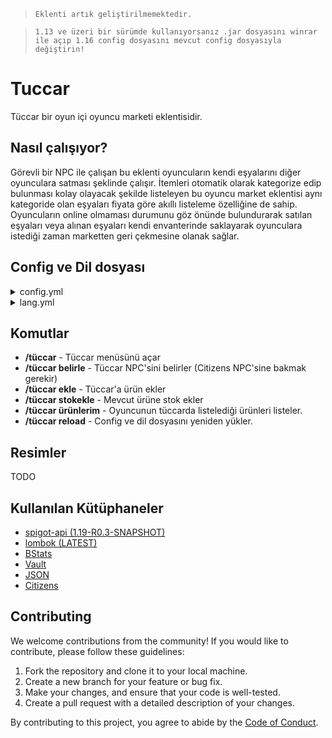 > `Eklenti artık geliştirilmemektedir.`

> `1.13 ve üzeri bir sürümde kullanıyorsanız .jar dosyasını winrar ile açıp 1.16 config dosyasını mevcut config dosyasıyla değiştirin!`

# Tuccar

Tüccar bir oyun içi oyuncu marketi eklentisidir. 

## Nasıl çalışıyor?

Görevli bir NPC ile çalışan bu eklenti oyuncuların kendi eşyalarını diğer oyunculara satması şeklinde çalışır. İtemleri otomatik olarak kategorize edip bulunması kolay olayacak şekilde listeleyen bu oyuncu market eklentisi aynı kategoride olan eşyaları fiyata göre akıllı listeleme özelliğine de sahip. Oyuncuların online olmaması durumunu göz önünde bulundurarak satılan eşyaları veya alınan eşyaları kendi envanterinde saklayarak oyunculara istediği zaman marketten geri çekmesine olanak sağlar.

## Config ve Dil dosyası
<details>
  <summary>config.yml</summary>
    Settings:
    # SHIFT + SOL tık ile alınacak adet sayısıdır.
    customBuyAmount: 32
    # Minimum listelenecek satış fiyatı
    minimumPrice: 1
    # Tüccar komut ile açılabilsin mi? /tüccar
    openTuccarViaCmd: false
    # Kategori seçme menüsünün büyüklüğünü belirler
    categorySize: 36
    # Orta tuş ile fiyat güncelleme ayarı.
    middleClickRePrice: true
    # Tüccarın kullanılabileceği dünyaları belirler.
    world:
        # Dünya beyaz listesi aktif edilsin mi?
        worldWhitelist: true
        # Dünya beyaz listesi aktifse hangi dünyalarda çalışsın.
        allowedWorlds:
        - world
    Tax:
    # Alınan vergi bir hesaba yatırılsın mı?
    depositAccount: false
    # Vergi bir hesaba yatırılıyorsa hangi hesap?
    account: Geyik
    # Vergi oranı % kaçtır? 0 yazarak devre dışı bırakabilirsiniz.
    taxRate: 0
    # Ana tüccar bloğudur. Blok ile başlayan kısım kategoridir.
    # Özel kategori oluşturmak için onun gibi yeni bir isim yazabilirsiniz.
    # Aşağıda belirli bilgiler mevcuttur:
    # KATEGORİLER #
    # displayName: Kategorinin görünen adıdır. (Zorunlu)
    # displayLore: Kategorinin görünen açıklamasıdır. (Zorunlu)
    # slot: Kategorinin olması gereken slotudur. (Zorunlu)
    # material: Kategorinin materyalidir. (Zorunlu)
    #
    # ÜRÜNLER #
    # displayName: Eşyanın tüccar guisi üzerinde gözükeceği isim (silinebilir)
    # displayLore: Eşyanın tüccar guisi üzerinde gözükecek açıklaması (silinebilir)
    # itemName: Eşyanın listelenebilmesi için gerekli olan ismidir. Örneğin: itemName: "&6Uçuş Kağıdı" (silinebilir)
    # damage: Eşyanın hasarıdır. 1.8 ve 1.12 arasında geçerlidir. (silinebilir.)
    # material: Eşyanın materyalidir. (Zorunlu)
    # enchantment: Eşyanın tüccara konması için gerekli enchantlardır. Örnek: (silinebilir)
    # enchantment:
    # - "DAMAGE_ALL:5"
    Tuccar:
    Blok:
        slot: 12
        displayName: '&6Bloklar'
        material: GRASS
        displayLore:
        - ''
        - ' &8▪ &7Bu kategoride, ihtiyacın'
        - ' &7olan &eblokları &7inceleyebilir'
        - ' &7ve satın alabilirsin.'
        - ''
        - ' &8▸ &aTıkla ve alışverişe başla!'
        items:
        1: #Birbirinden farklı sayısal değerler girmelisiniz!
            material: ICE
            displayName: '&eBuz'
        2:
            material: PACKED_ICE
            displayName: '&ePaketlenmiş Buz'
        3:
            material: MOSSY_COBBLESTONE
            displayName: '&eYosunlu Taş'
        4:
            material: BRICK
            displayName: '&eTuğla'
        5:
            material: BOOKSHELF
            displayName: '&eKitaplık'
        6:
            material: WOOD
            damage: 0
            displayName: '&eMeşe Tahtası'
        7:
            material: WOOD
            damage: 1
            displayName: '&eLadin Tahtası'
        8:
            material: WOOD
            damage: 2
            displayName: '&eHuş Tahtası'
        9:
            material: WOOD
            damage: 3
            displayName: '&eOrman Tahtası'
        10:
            material: WOOD
            damage: 4
            displayName: '&eAkasya Tahtası'
        11:
            material: WOOD
            damage: 5
            displayName: '&eKoyu Meşe Tahtası'
        12:
            material: LOG
            damage: 0
            displayName: '&eMeşe OdunU'
        13:
            material: LOG
            damage: 1
            displayName: '&eLadin Odunu'
        14:
            material: LOG
            damage: 2
            displayName: '&eHuş Odunu'
        15:
            material: LOG
            damage: 3
            displayName: '&eOrman Odunu'
        16:
            material: LOG_2
            damage: 0
            displayName: '&eAkasya Odunu'
        17:
            material: LOG_2
            damage: 1
            displayName: '&eKoyu Meşe Odunu'
        18:
            material: SPONGE
            displayName: '&eSünger'
        19:
            material: PRISMARINE
            damage: 0
            displayName: '&ePrizmarin'
        20:
            material: PRISMARINE
            damage: 1
            displayName: '&ePrizmarin Tuğlası'
        21:
            material: PRISMARINE
            damage: 2
            displayName: '&eKoyu Prizmarin'
        22:
            material: COAL_BLOCK
            displayName: '&eKömür Bloğu'
        23:
            material: OBSIDIAN
            displayName: '&eObsidyen'
        23:
            material: PUMPKIN
            displayName: '&eBalkabagi'
        24:
            material: LAPIS_BLOCK
            displayName: '&eLapis Blok'
        25:
            material: SEA_LANTERN
            displayName: '&eDeniz Feneri'
        26:
            material: GLOWSTONE
            displayName: '&eIşıktaşı'
        27:
            material: SOUL_SAND
            displayName: '&eRuh Kumu'
        28:
            material: SNOW_BLOCK
            displayName: '&eKar'
        29:
            material: QUARTZ_BLOCK
            damage: 0
            displayName: '&eKuvars Bloğu'
        29:
            material: QUARTZ_BLOCK
            damage: 1
            displayName: '&eKeskin Kuvars Bloğu'
        30:
            material: QUARTZ_BLOCK
            damage: 2
            displayName: '&eKuvars Sütun Bloğu'
        31:
            material: NETHER_BRICK
            displayName: '&eNether Tuğlası'
        32:
            material: NETHERRACK
            displayName: '&eNetherrack'
        33:
            material: SMOOTH_BRICK
            displayName: '&eTaş Tuğla'
        34:
            material: MYCEL
            displayName: '&eMiselyum'
        35:
            material: DIRT
            displayName: '&eToprak'
        36:
            material: COBBLESTONE
            displayName: '&eKırıktaş'
        37:
            material: SAND
            displayName: '&eKum'
        38:
            material: SANDSTONE
            displayName: '&eKumtaşı'
        39:
            material: ENDER_STONE
            displayName: '&eEnd Taşı'
        40:
            material: CLAY
            displayName: '&eKil'
        41:
            material: HARD_CLAY
            displayName: '&eSertleştirilmiş Kil'
        42:
            material: STAINED_CLAY
            damage: 0
            displayName: '&eBeyaz Kil'
        43:
            material: STAINED_CLAY
            damage: 1
            displayName: '&eTuruncu Kil'
        44:
            material: STAINED_CLAY
            damage: 2
            displayName: '&eEflatun Kil'
        45:
            material: STAINED_CLAY
            damage: 3
            displayName: '&eAçık Mavi Kil'
        46:
            material: STAINED_CLAY
            damage: 4
            displayName: '&eSarı Kil'
        47:
            material: STAINED_CLAY
            damage: 5
            displayName: '&eAçık Yeşil Kil'
        48:
            material: STAINED_CLAY
            damage: 6
            displayName: '&ePembe Kil'
        49:
            material: STAINED_CLAY
            damage: 7
            displayName: '&eGri Kil'
        50:
            material: STAINED_CLAY
            damage: 8
            displayName: '&eAçık Gri Kil'
        51:
            material: STAINED_CLAY
            damage: 9
            displayName: '&eCamgöbeği Kil'
        52:
            material: STAINED_CLAY
            damage: 10
            displayName: '&eMor Kil'
        53:
            material: STAINED_CLAY
            damage: 11
            displayName: '&eMavi Kil'
        54:
            material: STAINED_CLAY
            damage: 12
            displayName: '&eKahverengi Kil'
        55:
            material: STAINED_CLAY
            damage: 13
            displayName: '&eYeşil Kil'
        56:
            material: STAINED_CLAY
            damage: 14
            displayName: '&eKırmızı Kil'
        57:
            material: STAINED_CLAY
            damage: 15
            displayName: '&eSiyah Kil'
        58:
            material: WOOL
            damage: 0
            displayName: '&eBeyaz Yün'
        59:
            material: WOOL
            damage: 1
            displayName: '&eTuruncu Yün'
        60:
            material: WOOL
            damage: 2
            displayName: '&eEflatun Yün'
        61:
            material: WOOL
            damage: 3
            displayName: '&eAçık Mavi Yün'
        62:
            material: WOOL
            damage: 4
            displayName: '&eSarı Yün'
        63:
            material: WOOL
            damage: 5
            displayName: '&eAçık Yeşil Yün'
        64:
            material: WOOL
            damage: 6
            displayName: '&ePembe Yün'
        65:
            material: WOOL
            damage: 7
            displayName: '&eGri Yün'
        66:
            material: WOOL
            damage: 8
            displayName: '&eAçık Gri Yün'
        67:
            material: WOOL
            damage: 9
            displayName: '&eCamgöbeği Yün'
        68:
            material: WOOL
            damage: 10
            displayName: '&eMor Yün'
        69:
            material: WOOL
            damage: 11
            displayName: '&eMavi Yün'
        70:
            material: WOOL
            damage: 12
            displayName: '&eKahverengi Yün'
        71:
            material: WOOL
            damage: 13
            displayName: '&eYeşil Yün'
        72:
            material: WOOL
            damage: 14
            displayName: '&eKırmızı Yün'
        73:
            material: WOOL
            damage: 15
            displayName: '&eSiyah Yün'
        75:
            material: GLASS
            displayName: '&eCam'
        76:
            material: STAINED_GLASS
            damage: 0
            displayName: '&eBeyaz Cam'
        77:
            material: STAINED_GLASS
            damage: 1
            displayName: '&eTuruncu Cam'
        78:
            material: STAINED_GLASS
            damage: 2
            displayName: '&eEflatun Cam'
        79:
            material: STAINED_GLASS
            damage: 3
            displayName: '&eAçık Mavi Cam'
        80:
            material: STAINED_GLASS
            damage: 4
            displayName: '&eSarı Cam'
        81:
            material: STAINED_GLASS
            damage: 5
            displayName: '&eAçık Yeşil Cam'
        82:
            material: STAINED_GLASS
            damage: 6
            displayName: '&ePembe Cam'
        83:
            material: STAINED_GLASS
            damage: 7
            displayName: '&eGri Cam'
        84:
            material: STAINED_GLASS
            damage: 8
            displayName: '&eAçık Gri Cam'
        85:
            material: STAINED_GLASS
            damage: 9
            displayName: '&eCamgöbeği Cam'
        86:
            material: STAINED_GLASS
            damage: 10
            displayName: '&eMor Cam'
        87:
            material: STAINED_GLASS
            damage: 11
            displayName: '&eMavi Cam'
        88:
            material: STAINED_GLASS
            damage: 12
            displayName: '&eKahverengi Cam'
        89:
            material: STAINED_GLASS
            damage: 13
            displayName: '&eYeşil Cam'
        90:
            material: STAINED_GLASS
            damage: 14
            displayName: '&eKırmızı Cam'
        91:
            material: STAINED_GLASS
            damage: 15
            displayName: '&eSiyah Cam'
    Dekor:
        slot: 13
        displayName: '&6Dekorasyon'
        material: BANNER
        displayLore:
        - ''
        - ' &8▪ &7Bu kategoride, ihtiyacın'
        - ' &7olan &edekorasyon ürünlerini'
        - ' &7inceleyebilir ve satın'
        - ' &7alabilirsin.'
        - ''
        - ' &8▸ &aTıkla ve alışverişe başla!'
        items:
        92:
            material: FENCE
            displayName: '&eMeşe Çiti'
        93:
            material: SPRUCE_FENCE
            displayName: '&eLadin Çiti'
        94:
            material: BIRCH_FENCE
            displayName: '&eHuş Çiti'
        95:
            material: JUNGLE_FENCE
            displayName: '&eOrman Çiti'
        96:
            material: ACACIA_FENCE
            displayName: '&eAkasya Çiti'
        97:
            material: DARK_OAK_FENCE
            displayName: '&eKoyu Meşe Çiti'
        98:
            material: COBBLE_WALL
            damage: 0
            displayName: '&eKırıktaş Duvar'
        99:
            material: COBBLE_WALL
            damage: 1
            displayName: '&eYosunlu Kırıktaş Duvar'
        100:
            material: IRON_FENCE
            displayName: '&eDemir Parmaklık'
        101:
            material: FENCE_GATE
            displayName: '&eMeşe Çit Kapısı'
        102:
            material: SPRUCE_FENCE_GATE
            displayName: '&eLadin Çit Kapısı'
        103:
            material: BIRCH_FENCE_GATE
            displayName: '&eHuş Çit Kapısı'
        104:
            material: JUNGLE_FENCE_GATE
            displayName: '&eOrman Çit Kapısı'
        105:
            material: ACACIA_FENCE_GATE
            displayName: '&eAkasya Çit Kapısı'
        106:
            material: DARK_OAK_FENCE_GATE
            displayName: '&eKoyu Meşe Çit Kapısı'
        107:
            material: FLOWER_POT_ITEM
            displayName: '&eSaksi'
        108:
            material: ARMOR_STAND
            displayName: '&eZırh Askısı'
        109:
            material: PAINTING
            displayName: '&eTablo'
        110:
            material: BANNER
            damage: 0
            displayName: '&eBeyaz Flama'
        111:
            material: BANNER
            damage: 1
            displayName: '&eTuruncu Flama'
        112:
            material: BANNER
            damage: 2
            displayName: '&eEflatun Flama'
        113:
            material: BANNER
            damage: 3
            displayName: '&eAçık Mavi Flama'
        114:
            material: BANNER
            damage: 4
            displayName: '&eSarı Flama'
        115:
            material: BANNER
            damage: 5
            displayName: '&eAçık Yeşil Flama'
        116:
            material: BANNER
            damage: 6
            displayName: '&ePembe Flama'
        117:
            material: BANNER
            damage: 7
            displayName: '&eGri Flama'
        118:
            material: BANNER
            damage: 8
            displayName: '&eAçık Gri Flama'
        119:
            material: BANNER
            damage: 9
            displayName: '&eCamgöbeği Flama'
        120:
            material: BANNER
            damage: 10
            displayName: '&eMor Flama'
        121:
            material: BANNER
            damage: 11
            displayName: '&eMavi Flama'
        122:
            material: BANNER
            damage: 12
            displayName: '&eKahverengi Flama'
        123:
            material: BANNER
            damage: 13
            displayName: '&eYeşil Flama'
        124:
            material: BANNER
            damage: 14
            displayName: '&eKırmızı Flama'
        125:
            material: BANNER
            damage: 15
            displayName: '&eSiyah Flama'
        126:
            material: THIN_GLASS
            displayName: '&eInce Cam'
        127:
            material: STAINED_GLASS_PANE
            damage: 0
            displayName: '&eBeyaz Ince Cam'
        128:
            material: STAINED_GLASS_PANE
            damage: 1
            displayName: '&eTuruncu Ince Cam'
        129:
            material: STAINED_GLASS_PANE
            damage: 2
            displayName: '&eEflatun Ince Cam'
        130:
            material: STAINED_GLASS_PANE
            damage: 3
            displayName: '&eAçık Mavi Ince Cam'
        131:
            material: STAINED_GLASS_PANE
            damage: 4
            displayName: '&eSarı Ince Cam'
        132:
            material: STAINED_GLASS_PANE
            damage: 5
            displayName: '&eAçık Yeşil Ince Cam'
        133:
            material: STAINED_GLASS_PANE
            damage: 6
            displayName: '&ePembe Ince Cam'
        134:
            material: STAINED_GLASS_PANE
            damage: 7
            displayName: '&eGri Ince Cam'
        135:
            material: STAINED_GLASS_PANE
            damage: 8
            displayName: '&eAçık Gri Ince Cam'
        136:
            material: STAINED_GLASS_PANE
            damage: 9
            displayName: '&eCamgöbeği Ince Cam'
        137:
            material: STAINED_GLASS_PANE
            damage: 10
            displayName: '&eMor Ince Cam'
        138:
            material: STAINED_GLASS_PANE
            damage: 11
            displayName: '&eMavi Ince Cam'
        139:
            material: STAINED_GLASS_PANE
            damage: 12
            displayName: '&eKahverengi Ince Cam'
        140:
            material: STAINED_GLASS_PANE
            damage: 13
            displayName: '&eYeşil Ince Cam'
        141:
            material: STAINED_GLASS_PANE
            damage: 14
            displayName: '&eKırmızı Ince Cam'
        142:
            material: STAINED_GLASS_PANE
            damage: 15
            displayName: '&eSiyah Ince Cam'
        143:
            material: CARPET
            damage: 0
            displayName: '&eBeyaz Halı'
        144:
            material: CARPET
            damage: 1
            displayName: '&eTuruncu Halı'
        145:
            material: CARPET
            damage: 2
            displayName: '&eEflatun Halı'
        146:
            material: CARPET
            damage: 3
            displayName: '&eAçık Mavi Halı'
        147:
            material: CARPET
            damage: 4
            displayName: '&eSarı Halı'
        148:
            material: CARPET
            damage: 5
            displayName: '&eAçık Yeşil Halı'
        149:
            material: CARPET
            damage: 6
            displayName: '&ePembe Halı'
        150:
            material: CARPET
            damage: 7
            displayName: '&eGri Halı'
        151:
            material: CARPET
            damage: 8
            displayName: '&eAçık Gri Halı'
        152:
            material: CARPET
            damage: 9
            displayName: '&eCamgöbeği Halı'
        153:
            material: CARPET
            damage: 10
            displayName: '&eMor Halı'
        154:
            material: CARPET
            damage: 11
            displayName: '&eMavi Halı'
        155:
            material: CARPET
            damage: 12
            displayName: '&eKahverengi Halı'
        156:
            material: CARPET
            damage: 13
            displayName: '&eYeşil Halı'
        157:
            material: CARPET
            damage: 14
            displayName: '&eKırmızı Halı'
        158:
            material: CARPET
            damage: 15
            displayName: '&eSiyah Halı'
    KızılT:
        slot: 14
        displayName: '&6Kızıltaş ve Ulaşım'
        material: REDSTONE
        displayLore:
        - ''
        - ' &8▪ &7Bu kategoride, ihtiyacın'
        - ' &7olan &ekızıltaş ürünlerini'
        - ' &7inceleyebilir ve satın'
        - ' &7alabilirsin.'
        - ''
        - ' &8▸ &aTıkla ve alışverişe başla!'
        items:
        159:
            material: NOTE_BLOCK
            displayName: '&eNota Bloğu'
        160:
            material: PISTON_BASE
            displayName: '&ePiston'
        161:
            material: REDSTONE_LAMP_OFF
            displayName: '&eKızıltaş Lambası'
        162:
            material: DAYLIGHT_DETECTOR
            displayName: '&eGüneş Sensörü'
        163:
            material: REDSTONE
            displayName: '&eKızıltaş'
        164:
            material: REDSTONE_BLOCK
            displayName: '&eKızıltaş Bloğu'
        165:
            material: HOPPER
            displayName: '&eHuni'
        166:
            material: DIODE
            displayName: '&eKızıltaş Yineleyici'
        167:
            material: REDSTONE_COMPARATOR
            displayName: '&eKızıltaş Karşılaştırıcı'
        168:
            material: WOOD_DOOR
            displayName: '&eMeşe Kapı'
        169:
            material: IRON_DOOR
            displayName: '&eDemir Kapı'
        170:
            material: SPRUCE_DOOR_ITEM
            displayName: '&eLadin Kapı'
        171:
            material: BIRCH_DOOR_ITEM
            displayName: '&eHuş Kapı'
        172:
            material: JUNGLE_DOOR_ITEM
            displayName: '&eOrman Kapı'
        173:
            material: ACACIA_DOOR_ITEM
            displayName: '&eAkasya Kapı'
        174:
            material: DARK_OAK_DOOR_ITEM
            displayName: '&eKoyu Meşe Kapı'
        175:
            material: POWERED_RAIL
            displayName: '&eGüçlendirilmiş Ray'
        176:
            material: DETECTOR_RAIL
            displayName: '&eDedektör Ray'
        177:
            material: ACTIVATOR_RAIL
            displayName: '&eAktivatör Ray'
        178:
            material: RAILS
            displayName: '&eRay'
        179:
            material: MINECART
            displayName: '&eMinecart'
        180:
            material: STORAGE_MINECART
            displayName: '&eSandıklı Vagon'
        181:
            material: HOPPER_MINECART
            displayName: '&eHunili Vagon'
        182:
            material: POWERED_MINECART
            displayName: '&eFırınlı Vagon'
        183:
            material: DISPENSER
            displayName: '&eFırlatıcı'
        184:
            material: DROPPER
            displayName: '&eBırakıcı'
        185:
            material: SADDLE
            displayName: '&eEyer'
        186:
            material: BOAT
            displayName: '&eTekne'
        187:
            material: CARROT_STICK
            displayName: '&eHavuçlu Olta'
    Iksir:
        slot: 15
        displayName: '&6Iksir'
        material: BREWING_STAND_ITEM
        displayLore:
        - ''
        - ' &8▪ &7Bu kategoride, ihtiyacın'
        - ' &7olan &eiksirleri &7inceleyebilir'
        - ' &7ve satın alabilirsin.'
        - ''
        - ' &8▸ &aTıkla ve alışverişe başla!'
        items:
        188:
            material: POTION
            damage: 0
            displayName: '&eSu Şişesi'
        189:
            material: GLASS_BOTTLE
            displayName: '&eCam Şişe'
        190:
            material: GHAST_TEAR
            displayName: '&eGhast Gözyaşı'
        191:
            material: FERMENTED_SPIDER_EYE
            displayName: '&eMayalı Örümcek Gözü'
        192:
            material: BLAZE_POWDER
            displayName: '&eBlaze Tozu'
        193:
            material: MAGMA_CREAM
            displayName: '&eMagma Kremi'
        194:
            material: SPECKLED_MELON
            displayName: '&eParlayan Karpuz'
        195:
            material: GOLDEN_CARROT
            displayName: '&eAltın Havuç'
        196:
            material: RABBIT_FOOT
            displayName: '&eTavşan Ayağı'
        197:
            material: SULPHUR
            displayName: '&eBarut'
        198:
            material: GLOWSTONE_DUST
            displayName: '&eIşıktaşı Tozu'
        199:
            material: SUGAR
            displayName: '&eŞeker'
        200:
            material: BLAZE_ROD
            displayName: '&eBlaze Çubuğu'
        201:
            material: NETHER_STALK
            displayName: '&eNetherwart'
        202:
            material: BREWING_STAND_ITEM
            displayName: '&eSimya Standı'
        203:
            material: CAULDRON_ITEM
            displayName: '&eKazan'
        204:
            material: POTION
            damage: 8193
            displayName: '&eRejenerasyon Iksiri'
        205:
            material: POTION
            damage: 8225
            displayName: '&eRejenerasyon Iksiri'
        206:
            material: POTION
            damage: 8257
            displayName: '&eRejenerasyon Iksiri'
        207:
            material: POTION
            damage: 8194
            displayName: '&eÇeviklik Iksiri'
        208:
            material: POTION
            damage: 8226
            displayName: '&eÇeviklik Iksiri'
        209:
            material: POTION
            damage: 8258
            displayName: '&eÇeviklik Iksiri'
        210:
            material: POTION
            damage: 8227
            displayName: '&eAteş Direnci Iksiri'
        211:
            material: POTION
            damage: 8259
            displayName: '&eAteş Direnci Iksiri'
        212:
            material: POTION
            damage: 8196
            displayName: '&eZehir Iksiri'
        213:
            material: POTION
            damage: 8228
            displayName: '&eZehir Iksiri'
        214:
            material: POTION
            damage: 8260
            displayName: '&eZehir Iksiri'
        215:
            material: POTION
            damage: 8261
            displayName: '&eIyileştirme Iksiri'
        216:
            material: POTION
            damage: 8229
            displayName: '&eIyileştirme Iksiri'
        217:
            material: POTION
            damage: 8230
            displayName: '&eGece Görüşü Iksiri'
        218:
            material: POTION
            damage: 8262
            displayName: '&eGece Görüşü Iksiri'
        219:
            material: POTION
            damage: 8232
            displayName: '&eZayıflık Iksiri'
        220:
            material: POTION
            damage: 8264
            displayName: '&eZayıflık Iksiri'
        221:
            material: POTION
            damage: 8201
            displayName: '&eGüç Iksiri'
        222:
            material: POTION
            damage: 8233
            displayName: '&eGüç Iksiri'
        223:
            material: POTION
            damage: 8265
            displayName: '&eGüç Iksiri'
        224:
            material: POTION
            damage: 8234
            displayName: '&eYavaşlatma Iksiri'
        225:
            material: POTION
            damage: 8266
            displayName: '&eYavaşlatma Iksiri'
        226:
            material: POTION
            damage: 8203
            displayName: '&eSıçrama Iksiri'
        227:
            material: POTION
            damage: 8235
            displayName: '&eSıçrama Iksiri'
        228:
            material: POTION
            damage: 8267
            displayName: '&eSıçrama Iksiri'
        229:
            material: POTION
            damage: 8237
            displayName: '&eSualtı Iksiri'
        230:
            material: POTION
            damage: 8269
            displayName: '&eSualtı Iksiri'
        231:
            material: POTION
            damage: 16385
            displayName: '&ePatlayıcı Rejenerasyon Iksiri'
        232:
            material: POTION
            damage: 16417
            displayName: '&ePatlayıcı Rejenerasyon Iksiri'
        233:
            material: POTION
            damage: 16449
            displayName: '&ePatlayıcı Rejenerasyon Iksiri'
        234:
            material: POTION
            damage: 16386
            displayName: '&ePatlayıcı Hız Iksiri'
        235:
            material: POTION
            damage: 16418
            displayName: '&ePatlayıcı Hız Iksiri'
        236:
            material: POTION
            damage: 16450
            displayName: '&ePatlayıcı Hız Iksiri'
        237:
            material: POTION
            damage: 16419
            displayName: '&ePatlayıcı Ateş Direnci Iksiri'
        238:
            material: POTION
            damage: 16451
            displayName: '&ePatlayıcı Ateş Direnci Iksiri'
        239:
            material: POTION
            damage: 16388
            displayName: '&ePatlayıcı Zehir Iksiri'
        240:
            material: POTION
            damage: 16420
            displayName: '&ePatlayıcı Zehir Iksiri'
        241:
            material: POTION
            damage: 16452
            displayName: '&ePatlayıcı Zehir Iksiri'
        242:
            material: POTION
            damage: 16453
            displayName: '&ePatlayıcı Iyileştirme Iksiri'
        243:
            material: POTION
            damage: 16421
            displayName: '&ePatlayıcı Iyileştirme Iksiri'
        244:
            material: POTION
            damage: 16422
            displayName: '&ePatlayıcı Gece Görüş Iksiri'
        245:
            material: POTION
            damage: 16454
            displayName: '&ePatlayıcı Gece Görüş Iksiri'
        246:
            material: POTION
            damage: 16424
            displayName: '&ePatlayıcı Zayıflık Iksiri'
        247:
            material: POTION
            damage: 16456
            displayName: '&ePatlayıcı Zayıflık Iksiri'
        248:
            material: POTION
            damage: 16393
            displayName: '&ePatlayıcı Güç Iksiri'
        249:
            material: POTION
            damage: 16425
            displayName: '&ePatlayıcı Güç Iksiri'
        250:
            material: POTION
            damage: 16457
            displayName: '&ePatlayıcı Güç Iksiri'
        251:
            material: POTION
            damage: 16426
            displayName: '&ePatlayıcı Yavaşlık Iksiri'
        252:
            material: POTION
            damage: 16458
            displayName: '&ePatlayıcı Yavaşlık Iksiri'
        253:
            material: POTION
            damage: 16395
            displayName: '&ePatlayıcı Sıçrama Iksiri'
        254:
            material: POTION
            damage: 16427
            displayName: '&ePatlayıcı Sıçrama Iksiri'
        255:
            material: POTION
            damage: 16459
            displayName: '&ePatlayıcı Sıçrama Iksiri'
        256:
            material: POTION
            damage: 16460
            displayName: '&ePatlayıcı Zarar Iksiri'
        257:
            material: POTION
            damage: 16428
            displayName: '&ePatlayıcı Zarar Iksiri'
        258:
            material: POTION
            damage: 16461
            displayName: '&ePatlayıcı Sualtı Iksiri'
    Malzeme:
        slot: 21
        displayName: '&6Malzemeler'
        material: DIAMOND
        displayLore:
        - ''
        - ' &8▪ &7Bu kategoride, ihtiyacın'
        - ' &7olan &ecevher, boya &7gibi'
        - ' &7ürünleri inceleyebilir ve'
        - ' &7satın alabilirsin.'
        - ''
        - ' &8▸ &aTıkla ve alışverişe başla!'
        items:
        259:
            material: EMERALD
            displayName: '&eZümrüt'
        260:
            material: DIAMOND
            displayName: '&eElmas'
        261:
            material: IRON_INGOT
            displayName: '&eDemir'
        262:
            material: GOLD_INGOT
            displayName: '&eAltın'
        263:
            material: COAL
            damage: 0
            displayName: '&eKömür'
        264:
            material: COAL
            damage: 1
            displayName: '&eOdun Kömürü'
        265:
            material: NETHER_BRICK_ITEM
            displayName: '&eNether Tuğlası'
        266:
            material: STICK
            displayName: '&eÇubuk'
        267:
            material: BOWL
            displayName: '&eKase'
        268:
            material: STRING
            displayName: '&eIp'
        269:
            material: FEATHER
            displayName: '&eTüy'
        270:
            material: FLINT
            displayName: '&eÇakmaktaşı'
        271:
            material: LEATHER
            displayName: '&eDeri'
        272:
            material: CLAY_BALL
            displayName: '&eKil'
        273:
            material: SUGAR_CANE
            displayName: '&eŞeker Kamışı'
        274:
            material: NETHER_STAR
            displayName: '&eNether Yıldızı'
        275:
            material: RABBIT_HIDE
            displayName: '&eTavşan Postu'
        276:
            material: QUARTZ
            displayName: '&eKuvars'
        277:
            material: INK_SACK
            damage: 0
            displayName: '&eMürekkep Kesesi'
        278:
            material: INK_SACK
            damage: 1
            displayName: '&eGül Kırmızısı'
        279:
            material: INK_SACK
            damage: 2
            displayName: '&eKaktüs Yeşili'
        280:
            material: INK_SACK
            damage: 3
            displayName: '&eKakao Çekirdekleri'
        281:
            material: INK_SACK
            damage: 4
            displayName: '&eLapis Lazuli'
        282:
            material: INK_SACK
            damage: 5
            displayName: '&eMor Boya'
        283:
            material: INK_SACK
            damage: 6
            displayName: '&eCamgöbeği Boya'
        284:
            material: INK_SACK
            damage: 7
            displayName: '&eAçık Gri Boya'
        285:
            material: INK_SACK
            damage: 8
            displayName: '&eGri Boya'
        286:
            material: INK_SACK
            damage: 9
            displayName: '&ePembe Boya'
        287:
            material: INK_SACK
            damage: 10
            displayName: '&eKireç Boya'
        288:
            material: INK_SACK
            damage: 11
            displayName: '&eKarahindiba Sarısı'
        289:
            material: INK_SACK
            damage: 12
            displayName: '&eAçık Mavi Boya'
        367:
            material: INK_SACK
            damage: 13
            displayName: '&eEflatun Boya'
        368:
            material: INK_SACK
            damage: 14
            displayName: '&eTuruncu Boya'
        369:
            material: INK_SACK
            damage: 15
            displayName: '&eKemik Tozu'
    Yemek:
        slot: 22
        displayName: '&6Yemek'
        material: APPLE
        displayLore:
        - ''
        - ' &8▪ &7Bu kategoride, ihtiyacın'
        - ' &7olan &eyemekleri &7inceleyebilir'
        - ' &7ve satın alabilirsin.'
        - ''
        - ' &8▸ &aTıkla ve alışverişe başla!'
        items:
        370:
            material: GOLDEN_APPLE
            damage: 0
            displayName: '&eAltın Elma'
        371:
            material: GOLDEN_APPLE
            damage: 1
            displayName: '&eBüyülü Altın Elma'
        372:
            material: APPLE
            displayName: '&eElma'
        373:
            material: MUSHROOM_SOUP
            displayName: '&eMantar Güveç'
        374:
            material: BREAD
            displayName: '&eEkmek'
        375:
            material: PORK
            displayName: '&eÇiğ Domuz Eti'
        376:
            material: GRILLED_PORK
            displayName: '&eDomuz Eti'
        377:
            material: RAW_FISH
            damage: 0
            displayName: '&eÇiğ Balık'
        378:
            material: RAW_FISH
            damage: 1
            displayName: '&eÇiğ Somon Balığı'
        379:
            material: RAW_FISH
            damage: 2
            displayName: '&ePalyaço Balığı'
        380:
            material: RAW_FISH
            damage: 3
            displayName: '&eKirpi Balığı'
        381:
            material: COOKED_FISH
            damage: 0
            displayName: '&ePişmiş Balık'
        382:
            material: COOKED_FISH
            damage: 1
            displayName: '&ePişmiş Somon Balık'
        392:
            material: CAKE
            displayName: '&ePasta'
        393:
            material: COOKIE
            displayName: '&eKurabiye'
        394:
            material: MELON
            displayName: '&eKarpuz'
        395:
            material: RAW_BEEF
            displayName: '&eÇiğ Biftek'
        396:
            material: COOKED_BEEF
            displayName: '&eBiftek'
        397:
            material: RAW_CHICKEN
            displayName: '&eÇiğ Tavuk Eti'
        398:
            material: COOKED_CHICKEN
            displayName: '&ePişmiş Tavuk Eti'
        399:
            material: CARROT_ITEM
            displayName: '&eHavuç'
        400:
            material: POTATO_ITEM
            displayName: '&ePatates'
        401:
            material: BAKED_POTATO
            displayName: '&eHaşlanmış Patates'
        402:
            material: PUMPKIN_PIE
            displayName: '&eBalkabağı Turtası'
        403:
            material: RABBIT
            displayName: '&eÇiğ Tavşan Eti'
        404:
            material: COOKED_RABBIT
            displayName: '&ePişmiş Tavşan Eti'
        405:
            material: RABBIT_STEW
            displayName: '&eTavşan Yahnisi'
        406:
            material: MUTTON
            displayName: '&eÇiğ Koyun Eti'
        407:
            material: COOKED_MUTTON
            displayName: '&ePişmiş Koyun Eti'
    Kitap:
        slot: 23
        displayName: '&6Büyülü Kitaplar'
        material: ENCHANTED_BOOK
        displayLore:
        - ''
        - ' &8▪ &7Bu kategoride, ihtiyacın'
        - ' &7olan &ebüyülü kitapları'
        - ' &7inceleyebilir ve satın'
        - ' &7alabilirsin.'
        - ''
        - ' &8▸ &aTıkla ve alışverişe başla!'
        items:
        408:
            material: ENCHANTED_BOOK
            displayName: '&eBüyülü Kitap'
            enchantment:
            - PROTECTION_ENVIRONMENTAL:1
        409:
            material: ENCHANTED_BOOK
            displayName: '&eBüyülü Kitap'
            enchantment:
            - PROTECTION_ENVIRONMENTAL:2
        410:
            material: ENCHANTED_BOOK
            displayName: '&eBüyülü Kitap'
            enchantment:
            - PROTECTION_ENVIRONMENTAL:3
        411:
            material: ENCHANTED_BOOK
            displayName: '&eBüyülü Kitap'
            enchantment:
            - PROTECTION_ENVIRONMENTAL:4
        412:
            material: ENCHANTED_BOOK
            displayName: '&eBüyülü Kitap'
            enchantment:
            - PROTECTION_FIRE:1
        413:
            material: ENCHANTED_BOOK
            displayName: '&eBüyülü Kitap'
            enchantment:
            - PROTECTION_FIRE:2
        414:
            material: ENCHANTED_BOOK
            displayName: '&eBüyülü Kitap'
            enchantment:
            - PROTECTION_FIRE:3
        415:
            material: ENCHANTED_BOOK
            displayName: '&eBüyülü Kitap'
            enchantment:
            - PROTECTION_FIREL:4
        416:
            material: ENCHANTED_BOOK
            displayName: '&eBüyülü Kitap'
            enchantment:
            - PROTECTION_FALL:1
        417:
            material: ENCHANTED_BOOK
            displayName: '&eBüyülü Kitap'
            enchantment:
            - PROTECTION_FALL:2
        418:
            material: ENCHANTED_BOOK
            displayName: '&eBüyülü Kitap'
            enchantment:
            - PROTECTION_FALL:3
        419:
            material: ENCHANTED_BOOK
            displayName: '&eBüyülü Kitap'
            enchantment:
            - PROTECTION_FALL:4
        420:
            material: ENCHANTED_BOOK
            displayName: '&eBüyülü Kitap'
            enchantment:
            - PROTECTION_EXPLOSIONS:1
        421:
            material: ENCHANTED_BOOK
            displayName: '&eBüyülü Kitap'
            enchantment:
            - PROTECTION_EXPLOSIONS:2
        422:
            material: ENCHANTED_BOOK
            displayName: '&eBüyülü Kitap'
            enchantment:
            - PROTECTION_EXPLOSIONS:3
        423:
            material: ENCHANTED_BOOK
            displayName: '&eBüyülü Kitap'
            enchantment:
            - PROTECTION_EXPLOSIONS:4
        424:
            material: ENCHANTED_BOOK
            displayName: '&eBüyülü Kitap'
            enchantment:
            - PROTECTION_PROJECTILE:1
        425:
            material: ENCHANTED_BOOK
            displayName: '&eBüyülü Kitap'
            enchantment:
            - PROTECTION_PROJECTILE:2
        426:
            material: ENCHANTED_BOOK
            displayName: '&eBüyülü Kitap'
            enchantment:
            - PROTECTION_PROJECTILE:3
        427:
            material: ENCHANTED_BOOK
            displayName: '&eBüyülü Kitap'
            enchantment:
            - PROTECTION_PROJECTILE:4
        428:
            material: ENCHANTED_BOOK
            displayName: '&eBüyülü Kitap'
            enchantment:
            - OXYGEN:1
        429:
            material: ENCHANTED_BOOK
            displayName: '&eBüyülü Kitap'
            enchantment:
            - OXYGEN:2
        430:
            material: ENCHANTED_BOOK
            displayName: '&eBüyülü Kitap'
            enchantment:
            - OXYGEN:3
        431:
            material: ENCHANTED_BOOK
            displayName: '&eBüyülü Kitap'
            enchantment:
            - WATER_WORKER:1
        432:
            material: ENCHANTED_BOOK
            displayName: '&eBüyülü Kitap'
            enchantment:
            - THORNS:1
        433:
            material: ENCHANTED_BOOK
            displayName: '&eBüyülü Kitap'
            enchantment:
            - THORNS:2
        444:
            material: ENCHANTED_BOOK
            displayName: '&eBüyülü Kitap'
            enchantment:
            - THORNS:3
        435:
            material: ENCHANTED_BOOK
            displayName: '&eBüyülü Kitap'
            enchantment:
            - DEPTH_STRIDER:1
        290:
            material: ENCHANTED_BOOK
            displayName: '&eBüyülü Kitap'
            enchantment:
            - DEPTH_STRIDER:2
        291:
            material: ENCHANTED_BOOK
            displayName: '&eBüyülü Kitap'
            enchantment:
            - DEPTH_STRIDER:3
        292:
            material: ENCHANTED_BOOK
            displayName: '&eBüyülü Kitap'
            enchantment:
            - DAMAGE_ALL:1
        293:
            material: ENCHANTED_BOOK
            displayName: '&eBüyülü Kitap'
            enchantment:
            - DAMAGE_ALL:2
        294:
            material: ENCHANTED_BOOK
            displayName: '&eBüyülü Kitap'
            enchantment:
            - DAMAGE_ALL:3
        295:
            material: ENCHANTED_BOOK
            displayName: '&eBüyülü Kitap'
            enchantment:
            - DAMAGE_ALL:4
        296:
            material: ENCHANTED_BOOK
            displayName: '&eBüyülü Kitap'
            enchantment:
            - DAMAGE_ALL:5
        297:
            material: ENCHANTED_BOOK
            displayName: '&eBüyülü Kitap'
            enchantment:
            - DAMAGE_UNDEAD:1
        298:
            material: ENCHANTED_BOOK
            displayName: '&eBüyülü Kitap'
            enchantment:
            - DAMAGE_UNDEAD:2
        299:
            material: ENCHANTED_BOOK
            displayName: '&eBüyülü Kitap'
            enchantment:
            - DAMAGE_UNDEAD:3
        300:
            material: ENCHANTED_BOOK
            displayName: '&eBüyülü Kitap'
            enchantment:
            - DAMAGE_UNDEAD:4
        301:
            material: ENCHANTED_BOOK
            ddisplayName: '&eBüyülü Kitap'
            enchantment:
            - DAMAGE_UNDEAD:5
        302:
            material: ENCHANTED_BOOK
            displayName: '&eBüyülü Kitap'
            enchantment:
            - DAMAGE_ARTHROPODS:1
        303:
            material: ENCHANTED_BOOK
            displayName: '&eBüyülü Kitap'
            enchantment:
            - DAMAGE_ARTHROPODS:2
        304:
            material: ENCHANTED_BOOK
            displayName: '&eBüyülü Kitap'
            enchantment:
            - DAMAGE_ARTHROPODS:3
        305:
            material: ENCHANTED_BOOK
            displayName: '&eBüyülü Kitap'
            enchantment:
            - DAMAGE_ARTHROPODS:4
        306:
            material: ENCHANTED_BOOK
            displayName: '&eBüyülü Kitap'
            enchantment:
            - DAMAGE_ARTHROPODS:5
        307:
            material: ENCHANTED_BOOK
            displayName: '&eBüyülü Kitap'
            enchantment:
            - KNOCKBACK:1
        308:
            material: ENCHANTED_BOOK
            displayName: '&eBüyülü Kitap'
            enchantment:
            - KNOCKBACK:2
        309:
            material: ENCHANTED_BOOK
            displayName: '&eBüyülü Kitap'
            enchantment:
            - FIRE_ASPECT:1
        310:
            material: ENCHANTED_BOOK
            displayName: '&eBüyülü Kitap'
            enchantment:
            - FIRE_ASPECT:2
        311:
            material: ENCHANTED_BOOK
            displayName: '&eBüyülü Kitap'
            enchantment:
            - LOOT_BONUS_MOBS:1
        312:
            material: ENCHANTED_BOOK
            displayName: '&eBüyülü Kitap'
            enchantment:
            - LOOT_BONUS_MOBS:2
        313:
            material: ENCHANTED_BOOK
            displayName: '&eBüyülü Kitap'
            enchantment:
            - LOOT_BONUS_MOBS:3
        314:
            material: ENCHANTED_BOOK
            displayName: '&eBüyülü Kitap'
            enchantment:
            - DIG_SPEED:1
        315:
            material: ENCHANTED_BOOK
            displayName: '&eBüyülü Kitap'
            enchantment:
            - DIG_SPEED:2
        316:
            material: ENCHANTED_BOOK
            displayName: '&eBüyülü Kitap'
            enchantment:
            - DIG_SPEED:3
        317:
            material: ENCHANTED_BOOK
            displayName: '&eBüyülü Kitap'
            enchantment:
            - DIG_SPEED:4
        318:
            material: ENCHANTED_BOOK
            displayName: '&eBüyülü Kitap'
            enchantment:
            - DIG_SPEED:5
        319:
            material: ENCHANTED_BOOK
            displayName: '&eBüyülü Kitap'
            enchantment:
            - SILK_TOUCH:1
        320:
            material: ENCHANTED_BOOK
            displayName: '&eBüyülü Kitap'
            enchantment:
            - DURABILITY:1
        321:
            material: ENCHANTED_BOOK
            displayName: '&eBüyülü Kitap'
            enchantment:
            - DURABILITY:2
        322:
            material: ENCHANTED_BOOK
            displayName: '&eBüyülü Kitap'
            enchantment:
            - DURABILITY:3
        323:
            material: ENCHANTED_BOOK
            displayName: '&eBüyülü Kitap'
            enchantment:
            - DURABILITY:4
        324:
            material: ENCHANTED_BOOK
            displayName: '&eBüyülü Kitap'
            enchantment:
            - DURABILITY:5
        325:
            material: ENCHANTED_BOOK
            displayName: '&eBüyülü Kitap'
            enchantment:
            - LOOT_BONUS_BLOCKS:1
        326:
            material: ENCHANTED_BOOK
            displayName: '&eBüyülü Kitap'
            enchantment:
            - LOOT_BONUS_BLOCKS:2
        327:
            material: ENCHANTED_BOOK
            displayName: '&eBüyülü Kitap'
            enchantment:
            - LOOT_BONUS_BLOCKS:3
        328:
            material: ENCHANTED_BOOK
            displayName: '&eBüyülü Kitap'
            enchantment:
            - ARROW_DAMAGE:1
        329:
            material: ENCHANTED_BOOK
            displayName: '&eBüyülü Kitap'
            enchantment:
            - ARROW_DAMAGE:2
        330:
            material: ENCHANTED_BOOK
            displayName: '&eBüyülü Kitap'
            enchantment:
            - ARROW_DAMAGE:3
        331:
            material: ENCHANTED_BOOK
            displayName: '&eBüyülü Kitap'
            enchantment:
            - ARROW_DAMAGE:4
        332:
            material: ENCHANTED_BOOK
            displayName: '&eBüyülü Kitap'
            enchantment:
            - ARROW_DAMAGE:5
        333:
            material: ENCHANTED_BOOK
            displayName: '&eBüyülü Kitap'
            enchantment:
            - ARROW_KNOCKBACK:1
        334:
            material: ENCHANTED_BOOK
            displayName: '&eBüyülü Kitap'
            enchantment:
            - ARROW_KNOCKBACK:2
        335:
            material: ENCHANTED_BOOK
            displayName: '&eBüyülü Kitap'
            enchantment:
            - ARROW_FIRE:1
        336:
            material: ENCHANTED_BOOK
            displayName: '&eBüyülü Kitap'
            enchantment:
            - ARROW_INFINITE:1
        337:
            material: ENCHANTED_BOOK
            displayName: '&eBüyülü Kitap'
            enchantment:
            - LUCK:1
        338:
            material: ENCHANTED_BOOK
            displayName: '&eBüyülü Kitap'
            enchantment:
            - LUCK:2
        339:
            material: ENCHANTED_BOOK
            displayName: '&eBüyülü Kitap'
            enchantment:
            - LUCK:3
        340:
            material: ENCHANTED_BOOK
            displayName: '&eBüyülü Kitap'
            enchantment:
            - LURE:1
        341:
            material: ENCHANTED_BOOK
            displayName: '&eBüyülü Kitap'
            enchantment:
            - LURE:2
        342:
            material: ENCHANTED_BOOK
            displayName: '&eBüyülü Kitap'
            enchantment:
            - LURE:3
    Diğer:
        slot: 24
        displayName: '&6Diğer'
        material: LAVA_BUCKET
        displayLore:
        - ''
        - ' &8▪ &7Bu kategoride, ihtiyacın'
        - ' &7olan &ekayış, kova, makas &7gibi'
        - ' &7çeşitli ürünleri inceleyebilir'
        - ' &7ve satın alabilirsin.'
        - ''
        - ' &8▸ &aTıkla ve alışverişe başla!'
        items:
        343:
            material: ENCHANTMENT_TABLE
            displayName: '&eBüyü Masası'
        344:
            material: BUCKET
            displayName: '&eKova'
        345:
            material: LAVA_BUCKET
            displayName: '&eLav Kovası'
        346:
            material: WATER_BUCKET
            displayName: '&eSu Kovası'
        347:
            material: MILK_BUCKET
            displayName: '&eSüt Kovası'
        348:
            material: ENDER_PEARL
            displayName: '&eEnder Incisi'
        349:
            material: EYE_OF_ENDER
            displayName: '&eEnder Gözü'
        350:
            material: IRON_BARDING
            displayName: '&eDemir At Zırhı'
        351:
            material: GOLD_BARDING
            displayName: '&eAltın At Zırhı'
        352:
            material: DIAMOND_BARDING
            displayName: '&eElmas At Zırhı'
        353:
            material: FISHING_ROD
            displayName: '&eOlta'
        354:
            material: WATCH
            displayName: '&eSaat'
        355:
            material: SHEARS
            displayName: '&eMakas'
        356:
            material: NAME_TAG
            displayName: '&eIsim Etiketi'
        357:
            material: FLINT_AND_STEEL
            displayName: '&eÇakmaktaşı ve Çelik'
        358:
            material: BOW
            displayName: '&eYay'
        359:
            material: ARROW
            displayName: '&eOk'
        360:
            material: LADDER
            displayName: '&eMerdiven'
        361:
            material: TORCH
            displayName: '&eMeşale'
        362:
            material: SIGN
            displayName: '&eTabela'
        363:
            material: ITEM_FRAME
            displayName: '&eEşya Çerçevesi'
        364:
            material: SLIME_BALL
            displayName: '&eBalçık Topu'
        365:
            material: SKULL_ITEM
            damage: 1
            displayName: '&eWither Kafası'
        366:
            material: LEASH
            displayName: '&eKayış'       
    confirmation:
    yesItem:
        slot: 11
        material: stained_clay
        damage: 5
        name: '&aKabul Et'
        lore:
        - ''
        - ' &8▪ &7İşlemi onayla!'
    noItem:
        slot: 15
        material: stained_clay
        damage: 14
        name: '&4Reddet'
        lore:
        - ''
        - ' &8▪ &7İşlemi iptal et!'
    fill:
        material: stained_glass_pane
        damage: 7
</details>

<details>
    <summary>lang.yml</summary>
        TuccarGui: '&8Tüccar'
        CategoryGui: '&8Tüccar &0/'
        itemGui: '&8Ürünler &0/'
        confirmationGui: '&aOnaylama'
        selfProducts: '&6Ürünlerim'
        Messages:
        productSold: ' &6Tüccar &8▸ &2{product}x{amount} &asatıldı. &2+{price}'
        listItem: ' &6Tüccar &8▸ &7Ürün başarıyla listelendi!'
        dontHavePerm: ' &6Tüccar &8▸ &cBunun için yetkin yok!'
        inputMustInteger: '&6Tüccar &8▸ &cFiyat sayı olmalıdır!'
        notEnoughItem: ' &6Tüccar &8▸ &cYeterli sayıda ürün bulunamadı!'
        couldntFindStock: ' &6Tüccar &8▸ &cStok bulunamadı!'
        notInAllowedWorld: ' &6Tüccar &8▸ &cBunun için doğru dünyada değilsin!'
        priceLow: ' &6Tüccar &8▸ &cFiyat &4{min} &cdan düşük olamaz!'
        rePrice: ' &6Tüccar &8▸ &aÜrünün fiyatını güncellemek için sohbete fiyatı 10 saniye içinde yaz.'
        rePriceSuccess: ' &6Tüccar &8▸ &aYeniden fiyat ayarlaması tamamlandı.'
        cannotBuyOwnItem: ' &6Tüccar &8▸ &cKendi ürününü satın alamazsın!'
        couldntFindItem: ' &6Tüccar &8▸ &cBöyle bir ürün bulunamadı!'
        setNpcSuccess: ' &6Tüccar &8▸ &aTüccar NPCsi &2başarıyla &akondu.'
        reload: ' &6Tüccar &8▸ &aYenileme işlemi &2başarıyla &agerçekleştirildi.'
        help:
        - ''
        - '&6 TÜCCAR SİSTEMİ:'
        - ''
        - '&6 /tüccar ekle &d[Birim Fiyatı] <Stok Sayısı/El/Hepsi> &8▸ &7Tüccara ürün kayıt eder.'
        - '&6 /tüccar stokekle &d<Stok Sayısı/El/Hepsi> &8▸ &7Tüccara stok ekler.'
        - '&6 /tüccar ürünlerim &8▸ &7Tüccardaki ürünlerini gösterir.'
        - ''
        - '&7 Tüccar menüsünden ürünlerini &Ciptal edip&7/&adüzenleyebilirsin.'
        - '&d<değer> &8▸ &7Opsiyonel &8(zorunlu olmayan) &7verilerdir.'
        - '&d[değer] &8▸ &cZorunlu &7girilmesi gereken verilerdir.'
        Titles:
        processCancelled:
            title: '&4Onay'
            subTitle: '&cOnay verilmedi!'
        processSuccess:
            title: '&2Onay'
            subTitle: '&aOnay alındı!'
        errorConfirmation:
            title: '&4Hata'
            subTitle: '&cSatın alınamadı.'
        notEnoughSpace:
            title: '&4Hata'
            subTitle: '&cEnvanter dolu.'
        notEnoughMoney:
            title: '&4Hata'
            subTitle: '&cYeterli para yok.'
        Gui:
        myProducts:
            slot: 19
            material: CHEST
            name: '&6Ürünlerim'
            lore:
            - ''
            - '&8▪ &7Buradan daha önce tüccara'
            - '&7eklemiş olduğun ürünleri görebilirsin.'
        itemCategoryTemplate:
        - ''
        - '&8▪ &7Satıcı Sayısı: &e{seller_amount}'
        - '&8▪ &7Minimum Fiyat: &e{min_price}'
        - ''
        cancelTemplate:
        - ''
        - ' &8▪ &7Kategori: &a{category}'
        - ' &8▪ &7Adet: &a{amount}'
        - ' &8▪ &7Satıcı: &c{seller}'
        - ' &8▪ &7Fiyat: &6{price}'
        - ''
        filter:
            material: HOPPER
            name: '&6Filtreleyici'
            lore:
            - ''
            - '&8▪ &7Satışı olmayan ürünleri filtreler.'
            - '&8▪ &7Mevcut durum: &a{filter_status}'
        empty:
            material: BARRIER
            name: '&4Sekme Boş'
            lore:
            - ''
            - '&7▪ Bu menü boş görünüyor!'
        nextPage:
            material: ARROW
            name: '&eSonraki Sayfa'
            lore:
            - ''
            - '&8▪ &7Sonraki sayfaya geç!'
        previousPage:
            material: ARROW
            name: '&eÖnceki Sayfa'
            lore:
            - ''
            - '&8▪ &7Önceki sayfaya dön!'
        backToMenu:
            material: ARROW
            name: '&cGeri Dön'
            lore:
            - ''
            - '&8▪ &7Önceki menüye dön!'
        help:
            slot: 10
            material: BOOK
            name: '&6Bilgi'
            lore:
            - ''
            - '&8▪ &7Tüccar eşyalarını satışa çıkarır'
            - '&7Ve buradan yaptığın satışlar ile'
            - '&7Para kazanabilirsin!'
        selfProductHelp:
            slot: 45
            material: BOOK
            name: '&6Bilgi'
            lore:
            - ''
            - '&8▪ &7Burada kendi sattığın ürünleri'
            - '&7Görebilirsin ve onları iptal edebilirsin.'
        selfProductTemplate:
            lore:
            - ''
            - ' &8▪ &7Stok: &a{stock}'
            - ' &8▪ &7Fiyat: &a{price}'
            - ' &8▪ &7Kategori: &a{category}'
            - ''
            - '&e1 Adet iptal etmek için &6[Sol Tık]'
        #    - "&e{custom_amount} Adet iptal etmek için &6[Shift + Sol Tık]"
            - '&e1 Stack iptal etmek için &6[Sağ Tık]'
            - '&eHepsini iptal etmek için &6[Shift + Sağ Tık]'
            - '&eFiyatı güncellemek için &6[Orta Tık]'
        itemTemplate:
            lore:
            - ''
            - ' &8▪ &7Satıcı: &a{seller}'
            - ' &8▪ &7Stok: &a{stock}'
            - ' &8▪ &7Fiyat: &a{price}'
            - ''
            - '&e1 Adet satın almak için &6[Sol Tık]'
        #    - "&e{custom_amount} Adet satın almak için &6[Shift + Sol Tık]"
            - '&e1 Stack satın almak için &6[Sağ Tık]'
            - '&eEnvanterini doldurmak için &6[Shift + Sağ Tık]'
</details>

## Komutlar
+ **/tüccar** - Tüccar menüsünü açar
+ **/tüccar belirle** - Tüccar NPC'sini belirler (Citizens NPC'sine bakmak gerekir)
+ **/tüccar ekle** - Tüccar'a ürün ekler
+ **/tüccar stokekle** - Mevcut ürüne stok ekler
+ **/tüccar ürünlerim** - Oyuncunun tüccarda listelediği ürünleri listeler.
+ **/tüccar reload** - Config ve dil dosyasını yeniden yükler.

## Resimler
TODO

## Kullanılan Kütüphaneler

* [spigot-api (1.19-R0.3-SNAPSHOT)](https://hub.spigotmc.org/stash/projects/SPIGOT/repos/spigot/browse)
* [lombok (LATEST)](https://github.com/projectlombok/lombok)
* [BStats](https://bstats.org)
* [Vault](https://www.spigotmc.org/resources/vault.34315/)
* [JSON](https://mvnrepository.com/artifact/org.json/json)
* [Citizens](https://wiki.citizensnpcs.co/Citizens_Wiki)

## Contributing

We welcome contributions from the community! If you would like to contribute, please follow these guidelines:

1. Fork the repository and clone it to your local machine.
2. Create a new branch for your feature or bug fix.
3. Make your changes, and ensure that your code is well-tested.
4. Create a pull request with a detailed description of your changes.

By contributing to this project, you agree to abide by the [Code of Conduct](CODE_OF_CONDUCT.md).